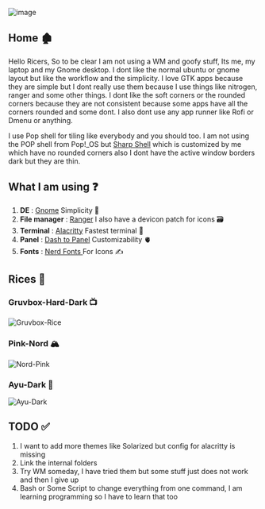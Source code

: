 ![image](https://user-images.githubusercontent.com/71910027/151899215-8245363e-9df4-44d2-ba2c-cc2165bf6b8a.png)

## Home 🏚️
Hello Ricers, So to be clear I am not using a WM and goofy stuff, Its me, my laptop and my Gnome desktop. I dont like the normal ubuntu or gnome layout but like the workflow and the simplicity. I love GTK apps because they are simple but I dont really use them because I use things like nitrogen, ranger and some other things. 
I dont like the soft corners or the rounded corners because they are not consistent because some apps have all the corners rounded and some dont. I also dont use any app runner like Rofi or Dmenu or anything. 

I use Pop shell for tiling like everybody and you should too. I am not using the POP shell from Pop!_OS but [Sharp Shell](https://github.com/Deottive/Sharp-Shell) which is customized by me which have no rounded corners also I dont have the active window borders dark but they are thin. 

## What I am using ❓

1. **DE** : [Gnome](https://github.com/GNOME) Simplicity 👣
2. **File manager** : [Ranger](https://github.com/ranger/ranger) I also have a devicon patch for icons 🗃️
3. **Terminal** : [Alacritty](https://github.com/alacritty/alacritty) Fastest terminal 🍉
4. **Panel** : [Dash to Panel](https://github.com/home-sweet-gnome/dash-to-panel) Customizability 🫀
5. **Fonts** : [Nerd Fonts ](https://github.com/ryanoasis/nerd-fonts) For Icons ✍️ 



## Rices 🍙

### Gruvbox-Hard-Dark 📺
![Gruvbox-Rice](https://user-images.githubusercontent.com/71910027/151900189-6d472e25-7573-4591-ac07-1aba1b032390.png)

### Pink-Nord 🏔️
![Nord-Pink](https://user-images.githubusercontent.com/71910027/151900286-1f650595-618f-44e5-9ae3-0c612b0ede20.png)

### Ayu-Dark 💺
![Ayu-Dark](https://user-images.githubusercontent.com/71910027/151900301-d684a08b-2e2d-430e-9741-61865aa9a822.png)



## TODO ✅
1. I want to add more themes like Solarized but config for alacritty is missing 
2. Link the internal folders 
3. Try WM someday, I have tried them but some stuff just does not work and then I give up
4. Bash or Some Script to change everything from one command, I am learning programming so I have to learn that too
